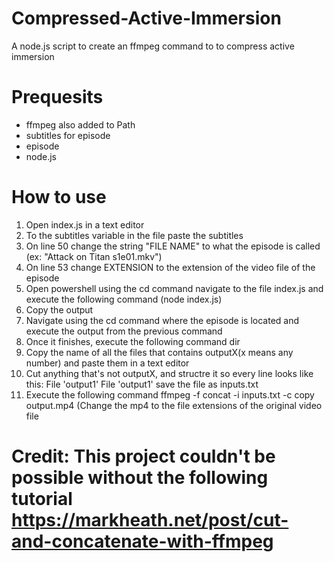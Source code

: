 # Compressed-Active-Immersion
A node.js script to create an ffmpeg command to to compress active immersion

# Prequesits
- ffmpeg also added to Path
- subtitles for episode
- episode
- node.js

# How to use
1. Open index.js in a text editor 
2. To the subtitles variable in the file paste the subtitles
2. On line 50 change the string "FILE NAME" to what the episode is called (ex: "Attack on Titan s1e01.mkv")
3. On line 53 change EXTENSION to the extension of the video file of the episode
3. Open powershell using the cd command navigate to the file index.js and execute the following command (node index.js)
4. Copy the output
5. Navigate using the cd command where the episode is located and execute the output from the previous command
6. Once it finishes, execute the following command dir
7. Copy the name of all the files that contains outputX(x means any number) and paste them in a text editor
9. Cut anything that's not outputX, and structre it so every line looks like this:
   File 'output1'
   File 'output1'
save the file as inputs.txt
10. Execute the following command ffmpeg -f concat -i inputs.txt -c copy output.mp4 (Change the mp4 to the file extensions of the original video file

# Credit: This project couldn't be possible without the following tutorial https://markheath.net/post/cut-and-concatenate-with-ffmpeg
